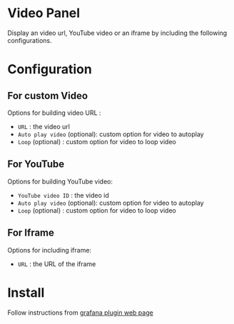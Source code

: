 # Video Panel

Display an video url, YouTube video or an iframe by including the following configurations.

# Configuration

## For custom Video 

Options for building video URL :

-  `URL` : the video url
-  `Auto play video` (optional): custom option for video to autoplay
-  `Loop` (optional) : custom option for video to loop video


## For YouTube 

Options for building YouTube video:

-  `YouTube video ID` : the video id
-  `Auto play video` (optional): custom option for video to autoplay
-  `Loop` (optional) : custom option for video to loop video

## For Iframe 

Options for including iframe:

-  `URL` : the URL of the iframe



# Install

Follow instructions from [grafana plugin web page](https://grafana.com/grafana/plugins/dalvany-image-panel/installation)
